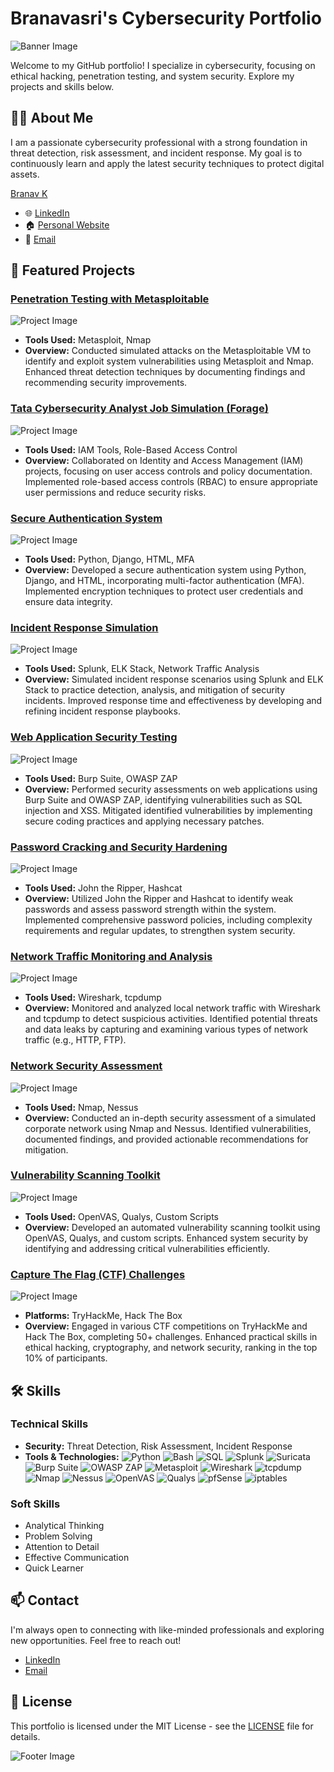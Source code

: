 # Branavasri's Cybersecurity Portfolio

![Banner Image](https://your-website.com/banner.jpg)  <!-- Replace this URL with the link to your image -->

Welcome to my GitHub portfolio! I specialize in cybersecurity, focusing on ethical hacking, penetration testing, and system security. Explore my projects and skills below.

## 🧑‍💻 About Me
I am a passionate cybersecurity professional with a strong foundation in threat detection, risk assessment, and incident response. My goal is to continuously learn and apply the latest security techniques to protect digital assets.

<div class="badge-base LI-profile-badge" data-locale="en_US" data-size="medium" data-theme="light" data-type="VERTICAL" data-vanity="branav-k-522764319" data-version="v1"><a class="badge-base__link LI-simple-link" href="https://in.linkedin.com/in/branav-k-522764319?trk=profile-badge">Branav K</a></div>

- 🌐 [LinkedIn](https://www.linkedin.com/in/branavasrik)
- 🏠 [Personal Website](https://branav.net)  <!-- Replace with your actual website -->
- 📧 [Email](mailto:branavasri@gmail.com)

## 🚀 Featured Projects

### [Penetration Testing with Metasploitable](https://github.com/sudo-branav/penetration-testing-metasploitable)
![Project Image](https://your-website.com/penetration-testing-metasploitable.jpg)  <!-- Replace this URL with the link to your image -->
- **Tools Used:** Metasploit, Nmap
- **Overview:** Conducted simulated attacks on the Metasploitable VM to identify and exploit system vulnerabilities using Metasploit and Nmap. Enhanced threat detection techniques by documenting findings and recommending security improvements.

### [Tata Cybersecurity Analyst Job Simulation (Forage)](https://github.com/sudo-branav/tata-cybersecurity-simulation)
![Project Image](https://your-website.com/tata-cybersecurity-simulation.jpg)  <!-- Replace this URL with the link to your image -->
- **Tools Used:** IAM Tools, Role-Based Access Control
- **Overview:** Collaborated on Identity and Access Management (IAM) projects, focusing on user access controls and policy documentation. Implemented role-based access controls (RBAC) to ensure appropriate user permissions and reduce security risks.

### [Secure Authentication System](https://github.com/sudo-branav/secure-authentication-system)
![Project Image](https://your-website.com/secure-authentication-system.jpg)  <!-- Replace this URL with the link to your image -->
- **Tools Used:** Python, Django, HTML, MFA
- **Overview:** Developed a secure authentication system using Python, Django, and HTML, incorporating multi-factor authentication (MFA). Implemented encryption techniques to protect user credentials and ensure data integrity.

### [Incident Response Simulation](https://github.com/sudo-branav/incident-response-simulation)
![Project Image](https://your-website.com/incident-response-simulation.jpg)  <!-- Replace this URL with the link to your image -->
- **Tools Used:** Splunk, ELK Stack, Network Traffic Analysis
- **Overview:** Simulated incident response scenarios using Splunk and ELK Stack to practice detection, analysis, and mitigation of security incidents. Improved response time and effectiveness by developing and refining incident response playbooks.

### [Web Application Security Testing](https://github.com/sudo-branav/web-app-security-testing)
![Project Image](https://your-website.com/web-app-security-testing.jpg)  <!-- Replace this URL with the link to your image -->
- **Tools Used:** Burp Suite, OWASP ZAP
- **Overview:** Performed security assessments on web applications using Burp Suite and OWASP ZAP, identifying vulnerabilities such as SQL injection and XSS. Mitigated identified vulnerabilities by implementing secure coding practices and applying necessary patches.

### [Password Cracking and Security Hardening](https://github.com/sudo-branav/password-cracking-hardening)
![Project Image](https://your-website.com/password-cracking-hardening.jpg)  <!-- Replace this URL with the link to your image -->
- **Tools Used:** John the Ripper, Hashcat
- **Overview:** Utilized John the Ripper and Hashcat to identify weak passwords and assess password strength within the system. Implemented comprehensive password policies, including complexity requirements and regular updates, to strengthen system security.

### [Network Traffic Monitoring and Analysis](https://github.com/sudo-branav/network-traffic-monitoring)
![Project Image](https://your-website.com/network-traffic-monitoring.jpg)  <!-- Replace this URL with the link to your image -->
- **Tools Used:** Wireshark, tcpdump
- **Overview:** Monitored and analyzed local network traffic with Wireshark and tcpdump to detect suspicious activities. Identified potential threats and data leaks by capturing and examining various types of network traffic (e.g., HTTP, FTP).

### [Network Security Assessment](https://github.com/sudo-branav/network-security-assessment)
![Project Image](https://your-website.com/network-security-assessment.jpg)  <!-- Replace this URL with the link to your image -->
- **Tools Used:** Nmap, Nessus
- **Overview:** Conducted an in-depth security assessment of a simulated corporate network using Nmap and Nessus. Identified vulnerabilities, documented findings, and provided actionable recommendations for mitigation.

### [Vulnerability Scanning Toolkit](https://github.com/sudo-branav/vulnerability-scanning-toolkit)
![Project Image](https://your-website.com/vulnerability-scanning-toolkit.jpg)  <!-- Replace this URL with the link to your image -->
- **Tools Used:** OpenVAS, Qualys, Custom Scripts
- **Overview:** Developed an automated vulnerability scanning toolkit using OpenVAS, Qualys, and custom scripts. Enhanced system security by identifying and addressing critical vulnerabilities efficiently.

### [Capture The Flag (CTF) Challenges](https://github.com/sudo-branav/ctf-challenges)
![Project Image](https://your-website.com/ctf-challenges.jpg)  <!-- Replace this URL with the link to your image -->
- **Platforms:** TryHackMe, Hack The Box
- **Overview:** Engaged in various CTF competitions on TryHackMe and Hack The Box, completing 50+ challenges. Enhanced practical skills in ethical hacking, cryptography, and network security, ranking in the top 10% of participants.

## 🛠️ Skills

### Technical Skills
- **Security:** Threat Detection, Risk Assessment, Incident Response
- **Tools & Technologies:**
  ![Python](https://img.shields.io/badge/Python-FFD43B?style=for-the-badge&logo=python&logoColor=blue)
  ![Bash](https://img.shields.io/badge/Bash-4EAA25?style=for-the-badge&logo=gnu-bash&logoColor=white)
  ![SQL](https://img.shields.io/badge/SQL-4479A1?style=for-the-badge&logo=mysql&logoColor=white)
  ![Splunk](https://img.shields.io/badge/Splunk-5A29E4?style=for-the-badge&logo=splunk&logoColor=white)
  ![Suricata](https://img.shields.io/badge/Suricata-FFD700?style=for-the-badge&logo=suricata&logoColor=black)
  ![Burp Suite](https://img.shields.io/badge/Burp_Suite-FF5733?style=for-the-badge&logo=burp-suite&logoColor=white)
  ![OWASP ZAP](https://img.shields.io/badge/OWASP_ZAP-94B447?style=for-the-badge&logo=owasp-zap&logoColor=white)
  ![Metasploit](https://img.shields.io/badge/Metasploit-000000?style=for-the-badge&logo=metasploit&logoColor=white)
  ![Wireshark](https://img.shields.io/badge/Wireshark-0E5396?style=for-the-badge&logo=wireshark&logoColor=white)
  ![tcpdump](https://img.shields.io/badge/tcpdump-FF0000?style=for-the-badge&logo=tcpdump&logoColor=white)
  ![Nmap](https://img.shields.io/badge/Nmap-7F52FF?style=for-the-badge&logo=nmap&logoColor=white)
  ![Nessus](https://img.shields.io/badge/Nessus-008080?style=for-the-badge&logo=nessus&logoColor=white)
  ![OpenVAS](https://img.shields.io/badge/OpenVAS-0D47A1?style=for-the-badge&logo=openvas&logoColor=white)
  ![Qualys](https://img.shields.io/badge/Qualys-FF5722?style=for-the-badge&logo=qualys&logoColor=white)
  ![pfSense](https://img.shields.io/badge/pfSense-0A1F44?style=for-the-badge&logo=pfsense&logoColor=white)
  ![iptables](https://img.shields.io/badge/iptables-4CBB17?style=for-the-badge&logo=iptables&logoColor=white)

### Soft Skills
- Analytical Thinking
- Problem Solving
- Attention to Detail
- Effective Communication
- Quick Learner

## 📫 Contact
I'm always open to connecting with like-minded professionals and exploring new opportunities. Feel free to reach out!

- [LinkedIn](https://www.linkedin.com/in/branavasrik)
- [Email](mailto:branavasri@gmail.com)

## 📄 License
This portfolio is licensed under the MIT License - see the [LICENSE](LICENSE) file for details.

![Footer Image](https://your-website.com/footer.jpg)  <!-- Replace this URL with the link to your image -->

